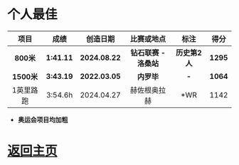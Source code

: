 # 个人最佳

|    项目    |    成绩     |    创造日期    |      比赛或地点       |     标注      |   得分   |
| :--------: | :---------: | :------------: | :-------------------: | :-----------: | :------: |
| **800米**  | **1:41.11** | **2024.08.22** | **钻石联赛 - 洛桑站** | **历史第2人** | **1295** |
| **1500米** | **3:43.19** | **2022.03.05** |      **内罗毕**       |     **-**     | **1064** |
| 1英里路跑  |   3:54.6h   |   2024.04.27   |     赫佐根奥拉赫      |      *WR      |   1142   |

- **奥运会项目均加粗**

# [返回主页](./Profile.md)